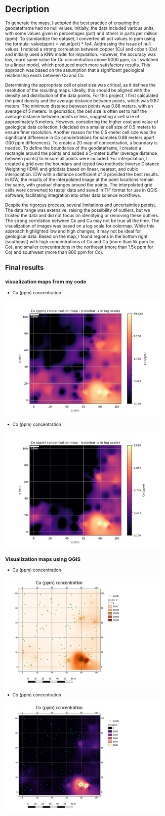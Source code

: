 # Decription 
To generate the maps, I adopted the best practice of ensuring the geodataframe had no null values. Initially, the data included various units, with some values given in percentages (pct) and others in parts per million (ppm). To standardize the dataset, I converted all pct values to ppm using the formula: value(ppm) = value(pct) * 1e4. Addressing the issue of null values, I noticed a strong correlation between copper (Cu) and cobalt (Co) and initially used a KNN model for imputation. However, the accuracy was low, reurn same value for Cu ocncentration above 5000 ppm, so I switched to a linear model, which produced much more satisfactory results. This approach was based on the assumption that a significant geological relationship exists between Cu and Co.

Determining the appropriate cell or pixel size was critical, as it defines the resolution of the resulting maps. Ideally, this should be aligned with the density and distribution of the data points. For this project, I first calculated the point density and the average distance between points, which was 9.87 meters. The minimum distance between points was 0.88 meters, with an average of 5 meters. In geomatics, the cell size is often set to half the average distance between points or less, suggesting a cell size of approximately 5 meters. However, considering the higher cost and value of geological data collection, I decided on a smaller cell size of 0.5 meters to ensure finer resolution. Another reason for the 0.5-meter cell size was the significant difference in Co concentrations for samples 0.88 meters apart (100 ppm differences). To create a 2D map of concentration, a boundary is needed. To define the boundaries of the geodataframe, I created a rectangle around the points and added a 5-meter buffer (average distance between points) to ensure all points were included. For interpolation, I created a grid over the boundary and tested two methods: Inverse Distance Weighting (IDW) and griddata based on linear, nearest, and cubic interpolation. IDW with a distance coefficient of 3 provided the best results. In IDW, the results of the interpolated image at the point locations remain the same, with gradual changes around the points. The interpolated grid cells were converted to raster data and saved in TIF format for use in QGIS software, facilitating integration into other data science workflows.

Despite the rigorous process, several limitations and uncertainties persist. The data range was extensive, raising the possibility of outliers, but we trusted the data and did not focus on identifying or removing these outliers. The strong correlation between Co and Cu may not be true all the time. The visualization of images was based on a log scale for colormap. While this approach highlighted low and high changes, it may not be ideal for geological data. Based on the map, I found regions in the bottom right (southeast) with high concentrations of Co and Cu (more than 5k ppm for Co), and smaller concentrations in the northeast (more than 1.5k ppm for Co) and southwest (more than 800 ppm for Co).


## Final results 
### visualization maps from my code
- Cu (ppm) concentration

![alt text](result_images/cu_map.png)

- Co (ppm) concentration

![alt text](result_images/co_map.png)


### Visualization maps using QGIS
- Cu (ppm) concentration

![alt text](result_images/cu_map_QGIS.png)

- Co (ppm) concentration

![alt text](result_images/co_map_QGIS.png)

